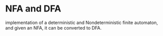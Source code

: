 # NFA and DFA
implementation of a deterministic and Nondeterministic finite automaton, and given an NFA, it can be converted to DFA.
